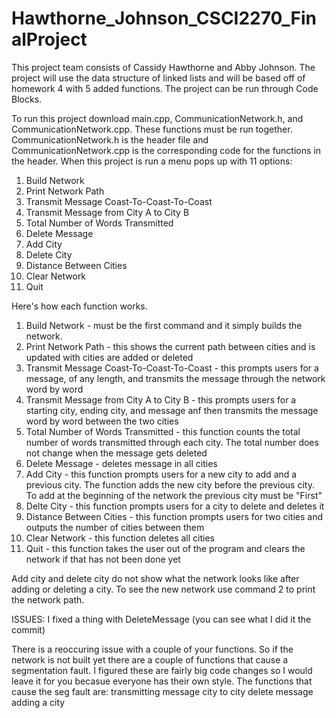 # Hawthorne_Johnson_CSCI2270_FinalProject
This project team consists of Cassidy Hawthorne and Abby Johnson. The project will use the data structure of linked lists and will be based off of homework 4 with 5 added functions. The project can be run through Code Blocks.

To run this project download main.cpp, CommunicationNetwork.h, and CommunicationNetwork.cpp. These functions must be run together. CommunicationNetwork.h is the header file and CommunicationNetwork.cpp is the corresponding code for the functions in the header.  When this project is run a menu pops up with 11 options:
1. Build Network
2. Print Network Path
3. Transmit Message Coast-To-Coast-To-Coast
4. Transmit Message from City A to City B
5. Total Number of Words Transmitted
6. Delete Message
7. Add City
8. Delete City
9. Distance Between Cities
10. Clear Network
11. Quit

Here's how each function works.
1. Build Network - must be the first command and it simply builds the network.
2. Print Network Path - this shows the current path between cities and is updated with cities are added or deleted
3. Transmit Message Coast-To-Coast-To-Coast - this prompts users for a message, of any length, and transmits the message through the network word by word
4. Transmit Message from City A to City B - this prompts users for a starting city, ending city, and message anf then transmits the message word by word between the two cities
5. Total Number of Words Transmitted - this function counts the total number of words transmitted through each city. The total number does not change when the message gets deleted
6. Delete Message - deletes message in all cities
7. Add City - this function prompts users for a new city to add and a previous city. The function adds the new city before the previous city. To add at the beginning of the network the previous city must be "First"
8. Delte City - this function prompts users for a city to delete and deletes it 
9. Distance Between Cities - this function prompts users for two cities and outputs the number of cities between them
10. Clear Network - this function deletes all cities
11. Quit - this function takes the user out of the program and clears the network if that has not been done yet

Add city and delete city do not show what the network looks like after adding or deleting a city. To see the new network use command 2 to print the network path.

ISSUES:
I fixed a thing with DeleteMessage (you can see what I did it the commit)

There is a reoccuring issue with a couple of your functions. So if the network is not built yet there are a couple of functions that cause a segmentation fault. I figured these are fairly big code changes so I would leave it for you becasue everyone has their own style. The functions that cause the seg fault are:
transmitting message city to city
delete message
adding a city


